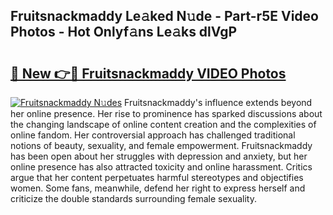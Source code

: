 ## Fruitsnackmaddy Le𝚊ked N𝚞de - Part-r5E Video Photos - Hot Onlyf𝚊ns Le𝚊ks dlVgP

# <h2><a href="http://ab76573.deff.icu/?id=Fruitsnackmaddy">🔗 New 👉🔴 Fruitsnackmaddy VIDEO Photos</a></h2>

[![Fruitsnackmaddy N𝚞des](https://i.imgur.com/rIISA9y.gif)](http://ab76573.deff.icu/?id=Fruitsnackmaddy)
Fruitsnackmaddy's influence extends beyond her online presence. Her rise to prominence has sparked discussions about the changing landscape of online content creation and the complexities of online fandom. Her controversial approach has challenged traditional notions of beauty, sexuality, and female empowerment. Fruitsnackmaddy has been open about her struggles with depression and anxiety, but her online presence has also attracted toxicity and online harassment. Critics argue that her content perpetuates harmful stereotypes and objectifies women. Some fans, meanwhile, defend her right to express herself and criticize the double standards surrounding female sexuality.
